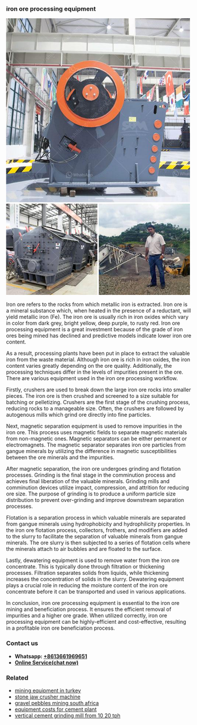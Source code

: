 <h3>iron ore processing equipment</h3><img src='1706773283.jpg' alt=''><p>Iron ore refers to the rocks from which metallic iron is extracted. Iron ore is a mineral substance which, when heated in the presence of a reductant, will yield metallic iron (Fe). The iron ore is usually rich in iron oxides which vary in color from dark grey, bright yellow, deep purple, to rusty red. Iron ore processing equipment is a great investment because of the grade of iron ores being mined has declined and predictive models indicate lower iron ore content.</p><p>As a result, processing plants have been put in place to extract the valuable iron from the waste material. Although iron ore is rich in iron oxides, the iron content varies greatly depending on the ore quality. Additionally, the processing techniques differ in the levels of impurities present in the ore. There are various equipment used in the iron ore processing workflow.</p><p>Firstly, crushers are used to break down the large iron ore rocks into smaller pieces. The iron ore is then crushed and screened to a size suitable for batching or pelletizing. Crushers are the first stage of the crushing process, reducing rocks to a manageable size. Often, the crushers are followed by autogenous mills which grind ore directly into fine particles.</p><p>Next, magnetic separation equipment is used to remove impurities in the iron ore. This process uses magnetic fields to separate magnetic materials from non-magnetic ones. Magnetic separators can be either permanent or electromagnets. The magnetic separator separates iron ore particles from gangue minerals by utilizing the difference in magnetic susceptibilities between the ore minerals and the impurities.</p><p>After magnetic separation, the iron ore undergoes grinding and flotation processes. Grinding is the final stage in the comminution process and achieves final liberation of the valuable minerals. Grinding mills and comminution devices utilize impact, compression, and attrition for reducing ore size. The purpose of grinding is to produce a uniform particle size distribution to prevent over-grinding and improve downstream separation processes.</p><p>Flotation is a separation process in which valuable minerals are separated from gangue minerals using hydrophobicity and hydrophilicity properties. In the iron ore flotation process, collectors, frothers, and modifiers are added to the slurry to facilitate the separation of valuable minerals from gangue minerals. The ore slurry is then subjected to a series of flotation cells where the minerals attach to air bubbles and are floated to the surface.</p><p>Lastly, dewatering equipment is used to remove water from the iron ore concentrate. This is typically done through filtration or thickening processes. Filtration separates solids from liquids, while thickening increases the concentration of solids in the slurry. Dewatering equipment plays a crucial role in reducing the moisture content of the iron ore concentrate before it can be transported and used in various applications.</p><p>In conclusion, iron ore processing equipment is essential to the iron ore mining and beneficiation process. It ensures the efficient removal of impurities and a higher ore grade. When utilized correctly, iron ore processing equipment can be highly-efficient and cost-effective, resulting in a profitable iron ore beneficiation process.</p><h3>Contact us</h3><ul><li><strong>Whatsapp:&nbsp;<a href="https://wa.me/8613661969651">+8613661969651</a></strong></li><li><a href="https://swt.shibang-china.com/?git&amp;zhl&amp;iron ore processing equipment"><strong>Online Service(chat now)</strong></a></li></ul><h3>Related</h3><ul><li><a href='mining equipment in turkey.md'>mining equipment in turkey</a></li><li><a href='stone jaw crusher machine.md'>stone jaw crusher machine</a></li><li><a href='gravel pebbles mining south africa.md'>gravel pebbles mining south africa</a></li><li><a href='equipment costs for cement plant.md'>equipment costs for cement plant</a></li><li><a href='vertical cement grinding mill from 10 20 tph.md'>vertical cement grinding mill from 10 20 tph</a></li></ul>